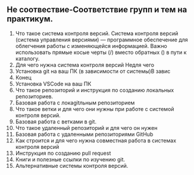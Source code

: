 ## Не соотвествие-Соответствие групп и тем на практикум.

1. Что такое система контроля версий.
Система контроля версий (система управления версиями) — программное обеспечение для облегчения работы с изменяющейся информацией.
Важно использовать прямые косые черты (/) вместо обратных (\) в пути к каталогу.
2. Для чего нужна система контроля версий
Недля чего
3. Установка git на ваш ПК (в зависимости от системы)В завис
4. Конец
5. Установка VSCode на ваш ПК
6. Что такое репозиторий и инструкция по созданию локальных репозиториев.
7. Базовая работа с локаgitльным репозиторием
8. Что такое ветки и для чего они нужны при работе с системой контроля версий.
9. Базовая работа с ветками в git.
10. Что такое удаленный репозиторий и для чего он нужен
11. Базовая работа с удаленными репозиториями GitHub
12. Как строится и для чего нужна совместная работа в системах контроля версий
13. Инструкция по созданию pull request
14. Книги и полезные ссылки по изучению git.
15. Альтернативные системы контроля версий.
